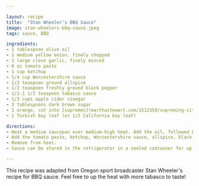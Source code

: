 ```yaml
---

layout: recipe
title:  "Stan Wheeler's BBQ Sauce"
image: stan-wheelers-bbq-sauce.jpeg
tags: sauce, BBQ

ingredients:
- 1 tablespoon olive oil
- 1 medium yellow onion, finely chopped
- 1 large clove garlic, finely minced
- 6 oz tomato paste
- 1 cup ketchup
- 1/4 cup Worcestershire sauce
- 1/2 teaspoon ground allspice
- 1/2 teaspoon freshly ground black pepper
- 1/2-1 1/2 teaspoon tabasco sauce
- 1/3 cups apple cider vinegar
- 3 tablespoons dark brown sugar
- 1 orange, cut into [supremes](marthastewart.com/1512359/supreming-citrus), reserve juices
- 1 Turkish bay leaf (or 1/2 California bay leaf)

directions:
- Heat a medium saucepan over medium-high heat. Add the oil, followed by the onion. Saute until translucent, about 3 minutes. Add the garlic and cook until fragrant, about 30 seconds.
- Add the tomato paste, ketchup, Worcestershire sauce, allspice, black pepper, tabasco, vinegar, brown sugar, orange supremes and juices, and the bay leaf; stir to combine. Bring to a boil; reduce heat and cook at a simmer, stirring occasionally, until thickened slighlty and flavors have married well, about 20 minutes.
- Remove from heat.
- Sauce can be stored in the refrigerator in a sealed container for up to a week, or frozen for up to 3 months.

---
```


This recipe was adapted from Oregon sport broadcaster Stan Wheeler's recipe for BBQ sauce. Feel free to up the heat with more tabasco to taste!
